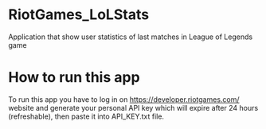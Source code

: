 # RiotGames_LoLStats
Application that show user statistics of last matches in League of Legends game



# How to run this app
To run this app you have to log in on https://developer.riotgames.com/ website and generate your personal API key
which will expire after 24 hours (refreshable), then paste it into API_KEY.txt file.
